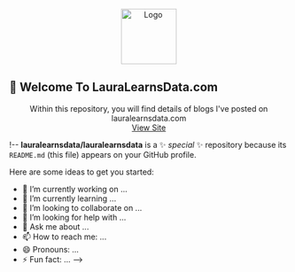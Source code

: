<!-- PROJECT LOGO -->
<br />

  <div align="center">
    <a href="https://lauralearnsdata.com/wp-content/uploads/2025/06/l-2.png">
      <img src="https://lauralearnsdata.com/wp-content/uploads/2025/06/l-2.png" alt="Logo" width="100" height="100">
</a>
</div>

## 🌱 Welcome To LauraLearnsData.com

  <p align="center">
    Within this repository, you will find details of blogs I've posted on lauralearnsdata.com
    <br />
        <a href="https://lauralearnsdata.com/">View Site</a>
  </p>
</div>


!--
**lauralearnsdata/lauralearnsdata** is a ✨ _special_ ✨ repository because its `README.md` (this file) appears on your GitHub profile.

Here are some ideas to get you started:

- 🔭 I’m currently working on ...
- 🌱 I’m currently learning ...
- 👯 I’m looking to collaborate on ...
- 🤔 I’m looking for help with ...
- 💬 Ask me about ...
- 📫 How to reach me: ...
- 😄 Pronouns: ...
- ⚡ Fun fact: ...
-->
